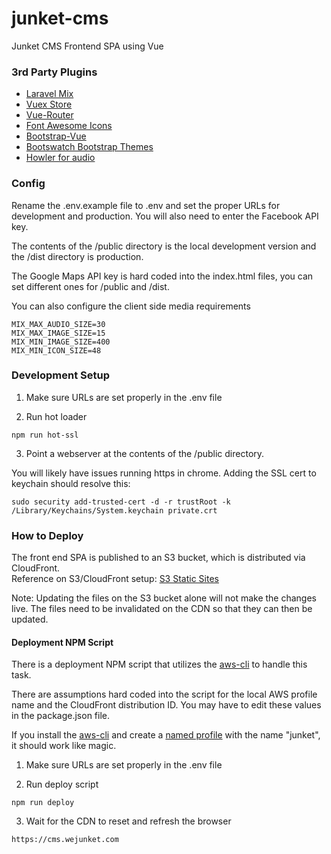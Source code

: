 # junket-cms
Junket CMS Frontend SPA using Vue

### 3rd Party Plugins
- [Laravel Mix](https://github.com/JeffreyWay/laravel-mix)
- [Vuex Store](https://vuex.vuejs.org/en/intro.html)
- [Vue-Router](https://router.vuejs.org/en/)
- [Font Awesome Icons](https://fontawesome.com/)
- [Bootstrap-Vue](https://bootstrap-vue.js.org/)
- [Bootswatch Bootstrap Themes](https://bootswatch.com/)
- [Howler for audio](https://github.com/goldfire/howler.js)

### Config

Rename the .env.example file to .env and set the proper URLs for development and production.  You will also need to enter the Facebook API key.

The contents of the /public directory is the local development version and the /dist directory is production.

The Google Maps API key is hard coded into the index.html files, you can set different ones for /public and /dist.

You can also configure the client side media requirements

```
MIX_MAX_AUDIO_SIZE=30
MIX_MAX_IMAGE_SIZE=15
MIX_MIN_IMAGE_SIZE=400
MIX_MIN_ICON_SIZE=48
```

### Development Setup

1. Make sure URLs are set properly in the .env file

2. Run hot loader

```
npm run hot-ssl
```

3. Point a webserver at the contents of the /public directory.

You will likely have issues running https in chrome.  Adding the SSL cert to keychain should resolve this:

```
sudo security add-trusted-cert -d -r trustRoot -k /Library/Keychains/System.keychain private.crt
```

### How to Deploy

The front end SPA is published to an S3 bucket, which is distributed via CloudFront.  
Reference on S3/CloudFront setup: [S3 Static Sites](https://gist.github.com/bradwestfall/b5b0e450015dbc9b4e56e5f398df48ff)

Note: Updating the files on the S3 bucket alone will not make the changes live.  The files need to be invalidated on the CDN so that they can then be updated.

#### Deployment NPM Script

There is a deployment NPM script that utilizes the [aws-cli](https://aws.amazon.com/cli/) to handle this task.   

There are assumptions hard coded into the script for the local AWS profile name and the CloudFront distribution ID.  You may have to edit these values in the package.json file.

If you install the [aws-cli](https://aws.amazon.com/cli/) and create a [named profile](https://docs.aws.amazon.com/cli/latest/userguide/cli-configure-profiles.html) with the name "junket", it should work like magic.

1. Make sure URLs are set properly in the .env file

2. Run deploy script

```
npm run deploy
```

3. Wait for the CDN to reset and refresh the browser

```
https://cms.wejunket.com
```
